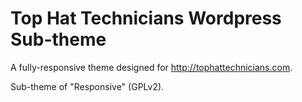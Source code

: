 # Top Hat Technicians Wordpress Sub-theme
A fully-responsive theme designed for http://tophattechnicians.com.  

Sub-theme of "Responsive" (GPLv2).